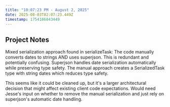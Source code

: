 ```yaml
---
title: "10:07:23 PM - August 2, 2025"
date: 2025-08-03T02:07:23.449Z
timestamp: 1754186843449
---
```


## Project Notes

Mixed serialization approach found in serializeTask: The code manually converts dates to strings AND uses superjson. This is redundant and potentially confusing. Superjson handles date serialization automatically while preserving type safety. The manual approach creates a SerializedTask type with string dates which reduces type safety.

This seems like it could be cleaned up, but it's a larger architectural decision that might affect existing client code expectations. Would need Jesse's input on whether to remove the manual serialization and just rely on superjson's automatic date handling.
